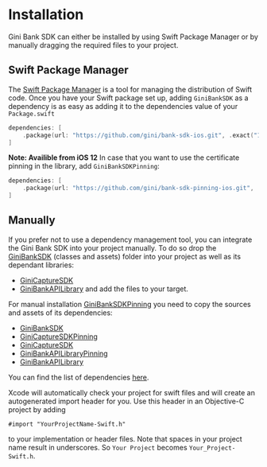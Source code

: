 Installation
=============================

Gini Bank SDK can either be installed by using Swift Package Manager or by manually dragging the required files to your project.

## Swift Package Manager

The [Swift Package Manager](https://swift.org/package-manager/)  is a tool for managing the distribution of Swift code.
Once you have your Swift package set up, adding `GiniBankSDK` as a dependency is as easy as adding it to the dependencies value of your `Package.swift`

```swift
dependencies: [
    .package(url: "https://github.com/gini/bank-sdk-ios.git", .exact("1.15.1"))
]
```
**Note: Availible from iOS 12**
In case that you want to use the certificate pinning in the library, add `GiniBankSDKPinning`:
```swift
dependencies: [
    .package(url: "https://github.com/gini/bank-sdk-pinning-ios.git", .exact("1.15.1"))
]
```

## Manually

If you prefer not to use a dependency management tool, you can integrate the Gini Bank SDK into your project manually.
To do so drop the [GiniBankSDK](https://github.com/gini/gini-mobile-ios/tree/main/BankSDK/GiniBankSDK) (classes and assets) folder into your project as well as its dependant libraries:
- [GiniCaptureSDK](https://github.com/gini/gini-mobile-ios/tree/main/CaptureSDK/GiniCaptureSDK)
- [GiniBankAPILibrary](https://github.com/gini/gini-mobile-ios/tree/main/BankAPILibrary/GiniBankAPILibrary) 
and add the files to your target.

For manual installation [GiniBankSDKPinning](https://github.com/gini/gini-mobile-ios/tree/main/BankSDK/GiniBankSDKPinning) you need to copy the sources and assets of its dependencies:
- [GiniBankSDK](https://github.com/gini/gini-mobile-ios/tree/main/BankSDK/GiniBankSDK)
- [GiniCaptureSDKPinning](https://github.com/gini/gini-mobile-ios/tree/main/CaptureSDK/GiniCaptureSDKPinning)
- [GiniCaptureSDK](https://github.com/gini/gini-mobile-ios/tree/main/CaptureSDK/GiniCaptureSDK)
- [GiniBankAPILibraryPinning](https://github.com/gini/gini-mobile-ios/tree/main/BankAPILibrary/GiniBankAPILibraryPinning) 
- [GiniBankAPILibrary](https://github.com/gini/gini-mobile-ios/tree/main/BankAPILibrary/GiniBankAPILibrary)

You can find the list of dependencies [here](https://github.com/gini/gini-mobile-ios/blob/main/BankSDK/GiniBankSDKPinning/Package.swift).

Xcode will automatically check your project for swift files and will create an autogenerated import header for you.
Use this header in an Objective-C project by adding

```Obj-C
#import "YourProjectName-Swift.h"
```

to your implementation or header files. Note that spaces in your project name result in underscores. So `Your Project` becomes `Your_Project-Swift.h`.
